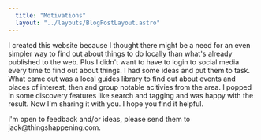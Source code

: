 ```yaml
---
  title: "Motivations"
  layout: "../layouts/BlogPostLayout.astro"
---
```


<div>
  <div>
    <p>
      I created this website because I thought there might be a need for an even simpler way to find out about things to do locally than what's already published to the web. Plus I didn't want to have to login to social media every time to find out about things. I had some ideas and put them to task. What came out was a local guides library to find out about events and places of interest, then and group notable acitivies from the area. I popped in some discovery features like search and tagging and was happy with the result. Now I'm sharing it with you. I hope you find it helpful. 
    </p>
    <p style="display: block;" class="pt-10">
      I'm open to feedback and/or ideas, please send them to jack@thingshappening.com.
    </p>
  </div>
</div>